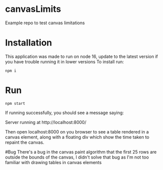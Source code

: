 # canvasLimits
Example repo to test canvas limitations

# Installation
This application was made to run on node 16, update to the latest version if you have trouble running it in lower versions
To install run:
```
npm i
```
# Run
```
npm start
```
If running successfully, you should see a message saying:

Server running at http://localhost:8000/

Then open localhost:8000 on you browser to see a table rendered in a canvas element, along with a floating div which show the time taken to repaint the canvas. 

#Bug
There's a bug in the canvas paint algorithm that the first 25 rows are outside the bounds of the canvas, I didn't solve that bug as I'm not too familiar with drawing tables in canvas elements
